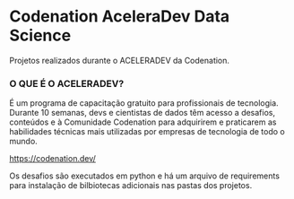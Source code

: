 # Codenation AceleraDev Data Science

Projetos realizados durante o ACELERADEV da Codenation.

### O QUE É O ACELERADEV?<br>
É um programa de capacitação gratuito para profissionais de tecnologia. Durante 10 semanas, devs e cientistas de dados têm acesso a desafios, conteúdos e à Comunidade Codenation para adquirirem e praticarem as habilidades técnicas mais utilizadas por empresas de tecnologia de todo o mundo.

https://codenation.dev/


Os desafios são executados em python e há um arquivo de requirements para instalação de bilbiotecas adicionais nas pastas dos projetos.
